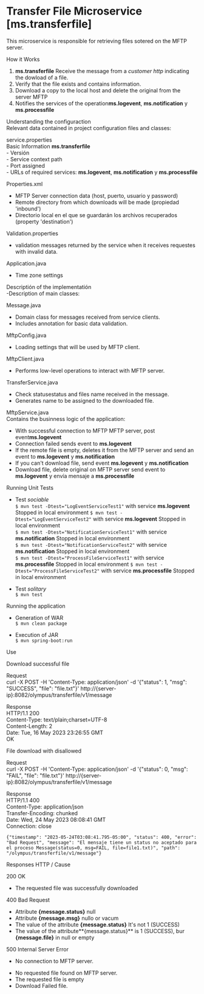  
# Transfer File Microservice [ms.transferfile]  
This microservice is responsible for retrieving files sotered on the MFTP server. 



How it Works 
1. **ms.transferfile** Receive the message from a *customer http* indicating the dowload of a file.  
2. Verify that the file exists and contains information.  
3. Download a copy to the local host and delete the original from the server MFTP  
4. Notifies the services of the operation**ms.logevent**, **ms.notification** y **ms.processfile**  


Understanding the configuraction  
Relevant data contained in project configuration files and classes:  

service.properties  
Basic Information **ms.transferfile**  
    - Versión  
    - Service context path   
    - Port assigned  
    - URLs of required services: **ms.logevent**, **ms.notification** y **ms.processfile**  

Properties.xml  
- MFTP Server connection data (host, puerto, usuario y password)  
- Remote directory from which downloads will be made (propiedad 'inbound')  
- Directorio local en el que se guardarán los archivos recuperados (property 'destination')  

Validation.properties  
- validation messages returned by the service when it receives requestes with invalid data.  

Application.java  
- Time zone settings


Descriptión of the implementatión  
-Description of main classes:  

Message.java  
- Domain class for messages received from service clients.
- Includes annotation for basic data validation.

MftpConfig.java  
- Loading settings that will be used by MFTP client.   

MftpClient.java  
- Performs low-level operations to interact with MFTP server. 

TransferService.java  
- Check statusestatus and files name received in the message.  
- Generates name to be assigned to the downloaded file.  

MftpService.java  
Contains the businness logic of the application:  
- With successful connection to MFTP MFTP server,  post event**ms.logevent**  
- Connection failed sends event to  **ms.logevent**  
- If the remote file is empty, deletes it from the MFTP server and send an event to **ms.logevent** y **ms.notification**  
- If you can't download file, send event **ms.logevent** y **ms.notification**  
- Download file, delete original on MFTP server send event to **ms.logevent** y envía mensaje a **ms.processfile**  


Running Unit Tests  
- Test *sociable*  
  `$ mvn test -Dtest="LogEventServiceTest1"` with service  **ms.logevent** Stopped in local environment 
  `$ mvn test -Dtest="LogEventServiceTest2"` with service **ms.logevent** Stopped in local environment  
  `$ mvn test -Dtest="NotificationServiceTest1"` with service **ms.notification** Stopped in local environment  
  `$ mvn test -Dtest="NotificationServiceTest2"` with service **ms.notification** Stopped in local environment   
  `$ mvn test -Dtest="ProcessFileServiceTest1"` with service **ms.processfile** Stopped in local environment 
  `$ mvn test -Dtest="ProcessFileServiceTest2"` with service **ms.processfile** Stopped in local environment 
  
- Test *solitary*  
  `$ mvn test`


Running the application  

- Generation of WAR  
  `$ mvn clean package`  

- Execution of JAR  
  `$ mvn spring-boot:run`  


 Use  

Download successful file 

Request  
    curl -X POST -H 'Content-Type: application/json' -d '{"status": 1, "msg": "SUCCESS", "file": "file.txt"}' http://{server-ip}:8082/olympus/transferfile/v1/message  

Response  
    HTTP/1.1 200  
    Content-Type: text/plain;charset=UTF-8  
    Content-Length: 2  
    Date: Tue, 16 May 2023 23:26:55 GMT  
    OK  

File download with disallowed 

Request  
    curl -X POST -H 'Content-Type: application/json' -d '{"status": 0, "msg": "FAIL", "file": "file.txt"}' http://{server-ip}:8082/olympus/transferfile/v1/message  

Response  
    HTTP/1.1 400  
    Content-Type: application/json  
    Transfer-Encoding: chunked  
    Date: Wed, 24 May 2023 08:08:41 GMT  
    Connection: close  

    {"timestamp": "2023-05-24T03:08:41.795-05:00", "status": 400, "error": "Bad Request", "message": "El mensaje tiene un status no aceptado para el proceso Message(status=0, msg=FAIL, file=file1.txt)", "path": "/olympus/transferfile/v1/message"}  


Responses HTTP / Cause  

200 OK  
- The requested file was successfully downloaded

400 Bad Request  
- Attribute **{message.status}** null 
- Attribute  **{message.msg}** nullo or vacum
- The value of the attribute **{message.status}** It's not 1 (SUCCESS)  
- The value of the attribute**{message.status}** is 1 (SUCCESS), bur **{message.file}** in null or empty 

500 Internal Server Error  
- No connection to MFTP server.  
+ No requested file found on MFTP server.  
+ The requested file is empty   
+ Download Failed file.  
